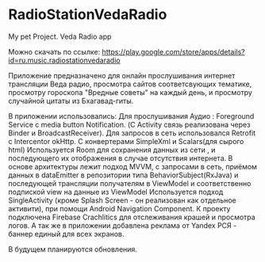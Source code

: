 # RadioStationVedaRadio
My pet Project. Veda Radio app

Можно скачать по ссылке:
https://play.google.com/store/apps/details?id=ru.music.radiostationvedaradio

Приложение предназначено для онлайн прослушивания интернет трансляции Веда радио, просмотра сайтов соответсвующих тематике, просмотру гороскопа "Вредные советы" на каждый день, и просмотру случайной цитаты из Бхагавад-гиты.

В приложении использовались:
Для прослушивания Аудио : Foreground Service с media button Notification. (С Activity связь реализована через Binder и BroadcastReceiver).
Для запросов в сеть использовался Retrofit с Intercentor okHttp. С конвертерами SimpleXml и Scalars(для сырого html)
Используется Room для сохранения данных из сети , и последующего их отображения в случае отсутствия интернета.
В основе архитектуры лежит подход MVVM, с запросами в сеть, приёмом данных в dataEmitter в репозитории типа BehaviorSubject(RxJava) и последующей трансляции получателям в ViewModel и соответственно подпиской view на данные из ViewModel
Используется подход SingleActivity (кроме Splash Screen - он реализован как отдельное активити), при помощи Android Navigation Component.
К проекту подключена Firebase Crachlitics для отслеживания крашей и просмотра логов.
А так же в приложении добавлена реклама от Yandex РСЯ - баннер единый для всех экранов.

В будущем планируются обновления. 

